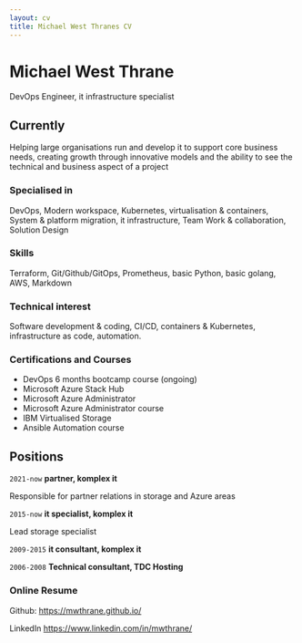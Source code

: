 ```yaml
---
layout: cv
title: Michael West Thranes CV
---
```


# Michael West Thrane
DevOps Engineer, it infrastructure specialist

## Currently
Helping large organisations run and develop it to support core business needs, creating growth through innovative models and the ability to see the technical and business aspect of a project

### Specialised in
DevOps, Modern workspace, Kubernetes, virtualisation & containers, System & platform migration, it infrastructure, Team Work & collaboration, Solution Design

### Skills
Terraform, Git/Github/GitOps, Prometheus, basic Python, basic golang, AWS, Markdown

### Technical interest
Software development & coding, CI/CD, containers & Kubernetes, infrastructure as code, automation.

### Certifications and Courses
* DevOps 6 months bootcamp course (ongoing)
* Microsoft Azure Stack Hub
* Microsoft Azure Administrator
* Microsoft Azure Administrator course
* IBM Virtualised Storage
* Ansible Automation course

## Positions
`2021-now`
__partner, komplex it__

Responsible for partner relations in storage and Azure areas

`2015-now`
__it specialist, komplex it__

Lead storage specialist

`2009-2015`
__it consultant, komplex it__

`2006-2008`
__Technical consultant, TDC Hosting__

### Online Resume
Github: <https://mwthrane.github.io/>

LinkedIn <https://www.linkedin.com/in/mwthrane/>